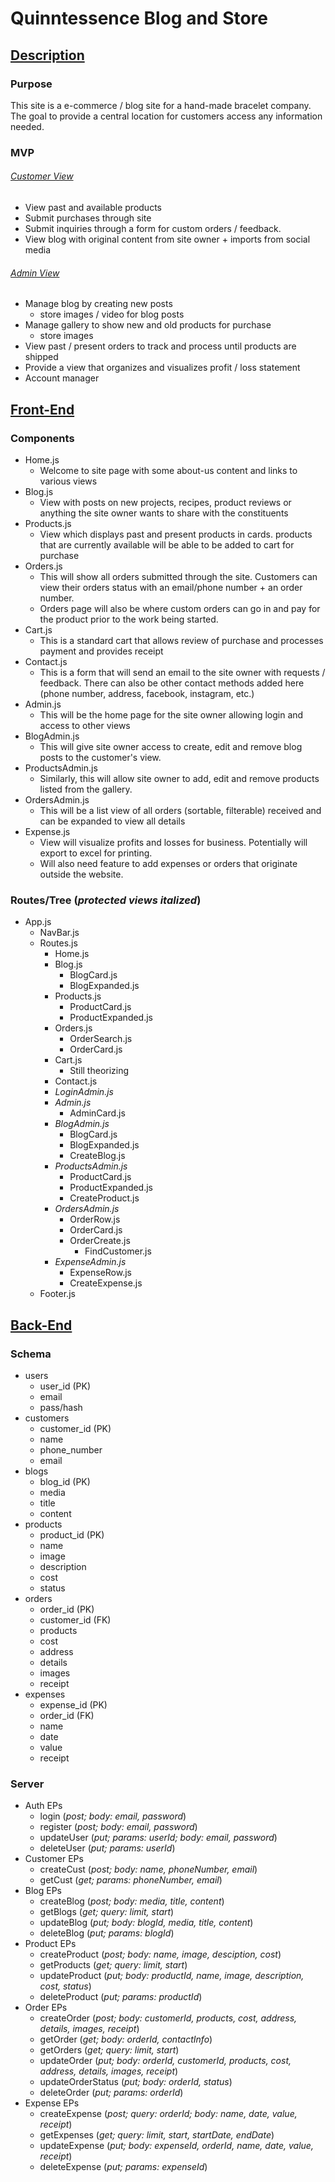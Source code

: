 # Quinntessence Blog and Store

## <u>Description</u>

### Purpose

This site is a e-commerce / blog site for a hand-made bracelet company. The goal to provide a central location for customers access any information needed.

### MVP

<h6><u>Customer View</u></h6>

- View past and available products
- Submit purchases through site
- Submit inquiries through a form for custom orders / feedback.
- View blog with original content from site owner + imports from social media

<h6><u>Admin View</u></h6>

- Manage blog by creating new posts
  - store images / video for blog posts
- Manage gallery to show new and old products for purchase
  - store images
- View past / present orders to track and process until products are shipped
- Provide a view that organizes and visualizes profit / loss statement
- Account manager

## <u>Front-End</u>

### Components

- Home.js
  - Welcome to site page with some about-us content and links to various views
- Blog.js
  - View with posts on new projects, recipes, product reviews or anything the site owner wants to share with the constituents
- Products.js
  - View which displays past and present products in cards. products that are currently available will be able to be added to cart for purchase
- Orders.js
  - This will show all orders submitted through the site. Customers can view their orders status with an email/phone number + an order number.
  - Orders page will also be where custom orders can go in and pay for the product prior to the work being started.
- Cart.js
  - This is a standard cart that allows review of purchase and processes payment and provides receipt
- Contact.js
  - This is a form that will send an email to the site owner with requests / feedback. There can also be other contact methods added here (phone number, address, facebook, instagram, etc.)
- Admin.js
  - This will be the home page for the site owner allowing login and access to other views
- BlogAdmin.js
  - This will give site owner access to create, edit and remove blog posts to the customer's view.
- ProductsAdmin.js
  - Similarly, this will allow site owner to add, edit and remove products listed from the gallery.
- OrdersAdmin.js
  - This will be a list view of all orders (sortable, filterable) received and can be expanded to view all details
- Expense.js
  - View will visualize profits and losses for business. Potentially will export to excel for printing.
  - Will also need feature to add expenses or orders that originate outside the website.

### Routes/Tree (_protected views italized_)

- App.js
  - NavBar.js
  - Routes.js
    - Home.js
    - Blog.js
      - BlogCard.js
      - BlogExpanded.js
    - Products.js
      - ProductCard.js
      - ProductExpanded.js
    - Orders.js
      - OrderSearch.js
      - OrderCard.js
    - Cart.js
      - Still theorizing
    - Contact.js
    - _LoginAdmin.js_
    - _Admin.js_
      - AdminCard.js
    - _BlogAdmin.js_
      - BlogCard.js
      - BlogExpanded.js
      - CreateBlog.js
    - _ProductsAdmin.js_
      - ProductCard.js
      - ProductExpanded.js
      - CreateProduct.js
    - _OrdersAdmin.js_
      - OrderRow.js
      - OrderCard.js
      - OrderCreate.js
        - FindCustomer.js
    - _ExpenseAdmin.js_
      - ExpenseRow.js
      - CreateExpense.js
  - Footer.js

## <u>Back-End</u>

### Schema

- users
  - user_id (PK)
  - email
  - pass/hash
- customers
  - customer_id (PK)
  - name
  - phone_number
  - email
- blogs
  - blog_id (PK)
  - media
  - title
  - content
- products
  - product_id (PK)
  - name
  - image
  - description
  - cost
  - status
- orders
  - order_id (PK)
  - customer_id (FK)
  - products
  - cost
  - address
  - details
  - images
  - receipt
- expenses
  - expense_id (PK)
  - order_id (FK)
  - name
  - date
  - value
  - receipt

### Server

- Auth EPs
  - login (_post; body: email, password_)
  - register (_post; body: email, password_)
  - updateUser (_put; params: userId; body: email, password_)
  - deleteUser (_put; params: userId_)
- Customer EPs
  - createCust (_post; body: name, phoneNumber, email_)
  - getCust (_get; params: phoneNumber, email_)
- Blog EPs
  - createBlog (_post; body: media, title, content_)
  - getBlogs (_get; query: limit, start_)
  - updateBlog (_put; body: blogId, media, title, content_)
  - deleteBlog (_put; params: blogId_)
- Product EPs
  - createProduct (_post; body: name, image, desciption, cost_)
  - getProducts (_get; query: limit, start_)
  - updateProduct (_put; body: productId, name, image, description, cost, status_)
  - deleteProduct (_put; params: productId_)
- Order EPs
  - createOrder (_post; body: customerId, products, cost, address, details, images, receipt_)
  - getOrder (_get; body: orderId, contactInfo_)
  - getOrders (_get; query: limit, start_)
  - updateOrder (_put; body: orderId, customerId, products, cost, address, details, images, receipt_)
  - updateOrderStatus (_put; body: orderId, status_)
  - deleteOrder (_put; params: orderId_)
- Expense EPs
  - createExpense (_post; query: orderId; body: name, date, value, receipt_)
  - getExpenses (_get; query: limit, start, startDate, endDate_)
  - updateExpense (_put; body: expenseId, orderId, name, date, value, receipt_)
  - deleteExpense (_put; params: expenseId_)
